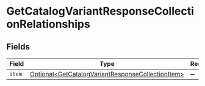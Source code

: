 # GetCatalogVariantResponseCollectionRelationships


## Fields

| Field                                                                                                                    | Type                                                                                                                     | Required                                                                                                                 | Description                                                                                                              |
| ------------------------------------------------------------------------------------------------------------------------ | ------------------------------------------------------------------------------------------------------------------------ | ------------------------------------------------------------------------------------------------------------------------ | ------------------------------------------------------------------------------------------------------------------------ |
| `item`                                                                                                                   | [Optional\<GetCatalogVariantResponseCollectionItem>](../../models/components/GetCatalogVariantResponseCollectionItem.md) | :heavy_minus_sign:                                                                                                       | N/A                                                                                                                      |